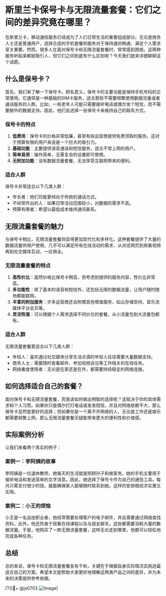 # 斯里兰卡保号卡与无限流量套餐：它们之间的差异究竟在哪里？

在斯里兰卡，移动通信服务已经成为了人们日常生活的重要组成部分。无论是商务人士还是普通用户，选择合适的手机套餐和服务对于保持通讯畅通、满足个人需求至关重要。然而，很多人在面对保号卡和无限流量套餐时，常常感到困惑。这两种服务听起来都挺吸引人，但它们之间到底有什么区别呢？今天我们就来详细聊聊这个话题。

## 什么是保号卡？

首先，我们来了解一下保号卡。顾名思义，保号卡的主要功能是保持手机号码的正常使用。它通常是一种基础的SIM卡服务，适合那些不需要频繁使用数据流量或者通话服务的人群。比如，一些老年人可能只需要接听电话或偶尔发个短信，而不需要额外的数据支持。因此，他们会选择一张保号卡来维持自己的联系方式。

### 保号卡的特点

1. **低费用**：保号卡的价格非常低廉，甚至有些运营商提供免费领取的服务。这对于预算有限的用户来说是一个巨大的吸引力。
2. **基础功能**：主要提供语音通话和短信服务，适合不常上网的用户。
3. **简单易用**：操作简单，无需复杂的设置即可使用。
4. **无附加功能**：没有数据流量套餐，无法享受互联网带来的便利。

### 适合人群

保号卡非常适合以下几类人群：
- 年长者：他们可能更倾向于传统的通话方式。
- 不经常外出的人：如果日常活动范围较小，对数据的需求不高。
- 预算有限者：希望以最低成本维持通讯联系。

## 无限流量套餐的魅力

与保号卡相比，无限流量套餐则显得更加现代化和多样化。这种套餐提供了大量的数据流量供用户使用，几乎可以满足所有在线活动的需求，从浏览网页到观看视频再到社交媒体互动，一应俱全。

### 无限流量套餐的特点

1. **高性价比**：虽然价格比保号卡稍高，但考虑到提供的服务内容，性价比非常高。
2. **多功能性**：除了基本的语音和短信外，还包括无限的数据流量，让用户随时随地都能联网。
3. **丰富的附加服务**：许多运营商还会附赠其他增值服务，如云存储空间、音乐流媒体平台会员等。
4. **灵活性强**：可以根据个人需求选择不同价位的套餐，从小流量包到大流量包都有。

### 适合人群

无限流量套餐更适合以下几类人群：
- 年轻人：喜欢通过社交媒体分享生活点滴的年轻人往往需要大量数据支持。
- 商务人士：需要随时查看邮件、参加视频会议等工作相关的在线任务。
- 网络重度使用者：无论是在家还是在外，都需要持续稳定的网络连接。

## 如何选择适合自己的套餐？

面对保号卡和无限流量套餐，究竟该如何做出明智的选择呢？这取决于你的具体需求和个人习惯。如果你只是偶尔打打电话或发发短信，并且对网络依赖不大，那么保号卡显然是更好的选择；但如果你是一个离不开网络的人，无论是工作还是娱乐都需要频繁上网，那么无限流量套餐无疑能带来更大的便利性和价值感。

## 实际案例分析

让我们来看两个真实的例子：

### 案例一：李阿姨的故事

李阿姨是一位退休教师，她每天的生活就是照顾孙子和做家务。她的手机主要用于接听电话和发送简单的文字消息。因此，她选择了保号卡作为自己的通信工具。每月只需支付很少的钱，就能确保家人能够随时联系到她。这样的安排既经济实惠又实用。

### 案例二：小王的烦恼

小王是一名自由职业者，他经常需要处理客户的电子邮件，并且需要通过网络查找资料。此外，他还热衷于观看在线课程以及与朋友聊天。这些都需要消耗大量的数据流量。于是，他购买了一款无限流量套餐，这样无论走到哪里，他都可以轻松地完成各种任务。

## 总结

总的来说，保号卡和无限流量套餐各有千秋，关键在于根据自身实际情况去挑选最适合自己的方案。希望本文能帮助大家更好地理解这两类产品之间的差异，并为未来的决策提供参考依据。

[TG💪+ @jx0703 ![Image](https://github.com/user-attachments/assets/dbca1d08-cadb-493c-b0ec-ad6f7a83f270)]